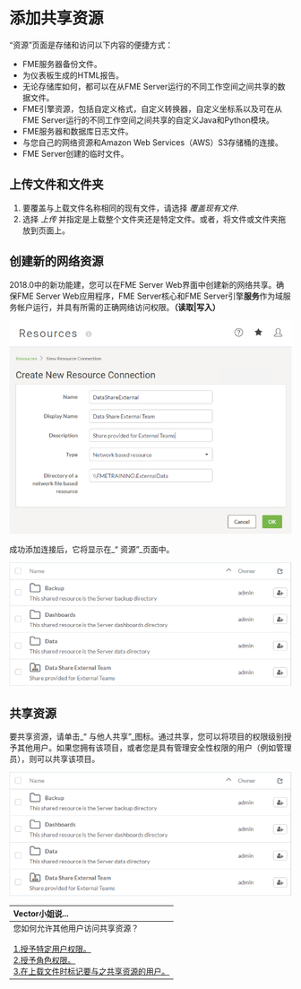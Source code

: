 # 添加共享资源

“资源”页面是存储和访问以下内容的便捷方式：

* FME服务器备份文件。
* 为仪表板生成的HTML报告。
* 无论存储库如何，都可以在从FME Server运行的不同工作空间之间共享的数据文件。
* FME引擎资源，包括自定义格式，自定义转换器，自定义坐标系以及可在从FME Server运行的不同工作空间之间共享的自定义Java和Python模块。
* FME服务器和数据库日志文件。
* 与您自己的网络资源和Amazon Web Services（AWS）S3存储桶的连接。
* FME Server创建的临时文件。

## 上传文件和文件夹

1. 要覆盖与上载文件名称相同的现有文件，请选择 _覆盖现有文件_.
2. 选择 _上传_ 并指定是上载整个文件夹还是特定文件。或者，将文件或文件夹拖放到页面上。

## 创建新的网络资源

2018.0中的新功能建，您可以在FME Server Web界面中创建新的网络共享。确保FME Server Web应用程序，FME Server核心和FME Server引擎**服务**作为域服务帐户运行，并具有所需的正确网络访问权限。**（读取\|写入）**

![](../.gitbook/assets/5.006.addingsharedresource.png)

成功添加连接后，它将显示在_“ 资源”_页面中。

![](../.gitbook/assets/5.007.reviewnewsharedresource.png)

## 共享资源

要共享资源，请单击_“ 与他人共享”_图标。通过共享，您可以将项目的权限级别授予其他用户。如果您拥有该项目，或者您是具有管理安全性权限的用户（例如管理员），则可以共享该项目。

![](../.gitbook/assets/5.007.reviewnewsharedresource%20%281%29.png)

|  Vector小姐说... |
| :--- |
|  您如何允许其他用户访问共享资源？  <br><br>[1.授予特定用户权限。](http://52.73.3.37/fmedatastreaming/Manual/QAResponse2017.fmw?chapter=28&question=2&answer=1&DestDataset_TEXTLINE=C%3A%5CFMEOutput%5CQAResponse.html)<br> [2.授予角色权限。](http://52.73.3.37/fmedatastreaming/Manual/QAResponse2017.fmw?chapter=28&question=2&answer=2&DestDataset_TEXTLINE=C%3A%5CFMEOutput%5CQAResponse.html)<br> [3.在上载文件时标记要与之共享资源的用户。](http://52.73.3.37/fmedatastreaming/Manual/QAResponse2017.fmw?chapter=28&question=2&answer=3&DestDataset_TEXTLINE=C%3A%5CFMEOutput%5CQAResponse.html) |

